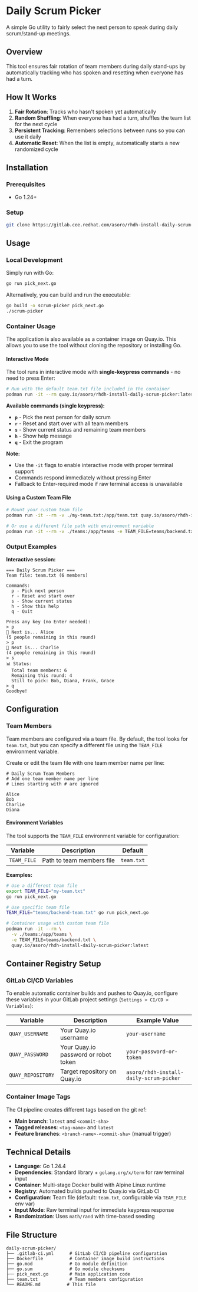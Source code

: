 # Daily Scrum Picker

A simple Go utility to fairly select the next person to speak during daily scrum/stand-up meetings.

## Overview

This tool ensures fair rotation of team members during daily stand-ups by automatically tracking who has spoken and resetting when everyone has had a turn.

## How It Works

1. **Fair Rotation**: Tracks who hasn't spoken yet automatically
2. **Random Shuffling**: When everyone has had a turn, shuffles the team list for the next cycle
3. **Persistent Tracking**: Remembers selections between runs so you can use it daily
4. **Automatic Reset**: When the list is empty, automatically starts a new randomized cycle

## Installation

### Prerequisites
- Go 1.24+

### Setup
```bash
git clone https://gitlab.cee.redhat.com/asoro/rhdh-install-daily-scrum-picker.git && cd rhdh-install-daily-scrum-picker
```

## Usage

### Local Development

Simply run with Go:
```bash
go run pick_next.go
```

Alternatively, you can build and run the executable:
```bash
go build -o scrum-picker pick_next.go
./scrum-picker
```

### Container Usage

The application is also available as a container image on Quay.io. This allows you to use the tool without cloning the repository or installing Go.

#### Interactive Mode

The tool runs in interactive mode with **single-keypress commands** - no need to press Enter:

```bash
# Run with the default team.txt file included in the container
podman run -it --rm quay.io/asoro/rhdh-install-daily-scrum-picker:latest
```

**Available commands (single keypress):**
- **`p`** - Pick the next person for daily scrum
- **`r`** - Reset and start over with all team members  
- **`s`** - Show current status and remaining team members
- **`h`** - Show help message
- **`q`** - Exit the program

**Note:** 
- Use the `-it` flags to enable interactive mode with proper terminal support
- Commands respond immediately without pressing Enter
- Fallback to Enter-required mode if raw terminal access is unavailable

#### Using a Custom Team File

```bash
# Mount your custom team file
podman run -it --rm -v ./my-team.txt:/app/team.txt quay.io/asoro/rhdh-install-daily-scrum-picker:latest

# Or use a different file path with environment variable
podman run -it --rm -v ./teams:/app/teams -e TEAM_FILE=teams/backend.txt quay.io/asoro/rhdh-install-daily-scrum-picker:latest
```

### Output Examples

**Interactive session:**
```
=== Daily Scrum Picker ===
Team file: team.txt (6 members)

Commands:
  p - Pick next person
  r - Reset and start over
  s - Show current status
  h - Show this help
  q - Quit

Press any key (no Enter needed):
> p
🎯 Next is... Alice
(5 people remaining in this round)
> p
🎯 Next is... Charlie
(4 people remaining in this round)
> s
📊 Status:
  Total team members: 6
  Remaining this round: 4
  Still to pick: Bob, Diana, Frank, Grace
> q
Goodbye!
```

## Configuration

### Team Members

Team members are configured via a team file. By default, the tool looks for `team.txt`, but you can specify a different file using the `TEAM_FILE` environment variable.

Create or edit the team file with one team member name per line:

```
# Daily Scrum Team Members
# Add one team member name per line
# Lines starting with # are ignored

Alice
Bob
Charlie
Diana
```

#### Environment Variables

The tool supports the `TEAM_FILE` environment variable for configuration:

| Variable | Description | Default |
|----------|-------------|---------|
| `TEAM_FILE` | Path to team members file | `team.txt` |

**Examples:**

```bash
# Use a different team file
export TEAM_FILE="my-team.txt"
go run pick_next.go

# Use specific team file
TEAM_FILE="teams/backend-team.txt" go run pick_next.go

# Container usage with custom team file
podman run -it --rm \
  -v ./teams:/app/teams \
  -e TEAM_FILE=teams/backend.txt \
  quay.io/asoro/rhdh-install-daily-scrum-picker:latest
```

## Container Registry Setup

### GitLab CI/CD Variables

To enable automatic container builds and pushes to Quay.io, configure these variables in your GitLab project settings (`Settings > CI/CD > Variables`):

| Variable | Description | Example Value |
|----------|-------------|---------------|
| `QUAY_USERNAME` | Your Quay.io username | `your-username` |
| `QUAY_PASSWORD` | Your Quay.io password or robot token | `your-password-or-token` |
| `QUAY_REPOSITORY` | Target repository on Quay.io | `asoro/rhdh-install-daily-scrum-picker` |

### Container Image Tags

The CI pipeline creates different tags based on the git ref:

- **Main branch**: `latest` and `<commit-sha>`
- **Tagged releases**: `<tag-name>` and `latest`
- **Feature branches**: `<branch-name>-<commit-sha>` (manual trigger)

## Technical Details

- **Language**: Go 1.24.4
- **Dependencies**: Standard library + `golang.org/x/term` for raw terminal input
- **Container**: Multi-stage Docker build with Alpine Linux runtime
- **Registry**: Automated builds pushed to Quay.io via GitLab CI
- **Configuration**: Team file (default: `team.txt`, configurable via `TEAM_FILE` env var)
- **Input Mode**: Raw terminal input for immediate keypress response
- **Randomization**: Uses `math/rand` with time-based seeding

## File Structure

```
daily-scrum-picker/
├── .gitlab-ci.yml      # GitLab CI/CD pipeline configuration
├── Dockerfile          # Container image build instructions
├── go.mod              # Go module definition
├── go.sum              # Go module checksums
├── pick_next.go        # Main application code
├── team.txt            # Team members configuration
└── README.md          # This file
``` 